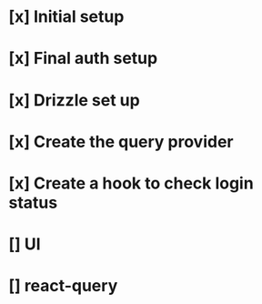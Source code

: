 # [x] Initial setup
# [x] Final auth setup
# [x] Drizzle set up
# [x] Create the query provider
# [x] Create a hook to check login status
# [] UI
# [] react-query
